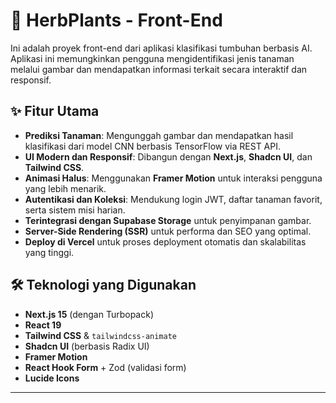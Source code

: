 # 🌿 HerbPlants - Front-End

Ini adalah proyek front-end dari aplikasi klasifikasi tumbuhan berbasis AI. Aplikasi ini memungkinkan pengguna mengidentifikasi jenis tanaman melalui gambar dan mendapatkan informasi terkait secara interaktif dan responsif.

## ✨ Fitur Utama

- **Prediksi Tanaman**: Mengunggah gambar dan mendapatkan hasil klasifikasi dari model CNN berbasis TensorFlow via REST API.
- **UI Modern dan Responsif**: Dibangun dengan **Next.js**, **Shadcn UI**, dan **Tailwind CSS**.
- **Animasi Halus**: Menggunakan **Framer Motion** untuk interaksi pengguna yang lebih menarik.
- **Autentikasi dan Koleksi**: Mendukung login JWT, daftar tanaman favorit, serta sistem misi harian.
- **Terintegrasi dengan Supabase Storage** untuk penyimpanan gambar.
- **Server-Side Rendering (SSR)** untuk performa dan SEO yang optimal.
- **Deploy di Vercel** untuk proses deployment otomatis dan skalabilitas yang tinggi.

## 🛠️ Teknologi yang Digunakan

- **Next.js 15** (dengan Turbopack)
- **React 19**
- **Tailwind CSS** & `tailwindcss-animate`
- **Shadcn UI** (berbasis Radix UI)
- **Framer Motion**
- **React Hook Form** + Zod (validasi form)
- **Lucide Icons**

---
